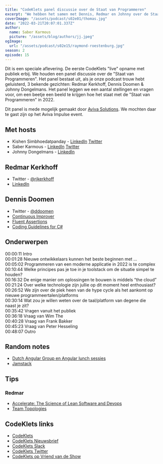 ```yaml
---
title: "CodeKlets panel discussie over de Staat van Programmeren"
excerpt: "We hebben het samen met Dennis, Redmar en Johnny over de Staat van Programmeren in 2022"
coverImage: "/assets/podcast/s02e01/thomas.jpg"
date: "2022-03-21T20:07:01.337Z"
author:
  name: Saber Karmous
  picture: "/assets/blog/authors/jj.jpeg"
ogImage:
  url: "/assets/podcast/s02e15/raymond-roestenburg.jpg"
season: 2
episode: 15
---
```


Dit is een speciale aflevering. De eerste CodeKlets "live" opname met publiek erbij. We houden een panel discussie over de "Staat van Programmeren". Het panel bestaat uit, als je onze podcast trouw hebt geluisterd, 3 bekende gezichten: Redmar Kerkhoff, Dennis Doomen & Johnny Dongelmans. Het panel leggen we een aantal stellingen en vragen voor, om een beetje een beeld te krijgen hoe het staat met de "Staat van Programmeren" in 2022.

Dit panel is mede mogelijk gemaakt door [Aviva Solutions](https://www.avivasolutions.nl/). We mochten daar te gast zijn op het Aviva Impulse event.

## Met hosts

- Kishen Simbhoedatpanday - [LinkedIn](https://www.linkedin.com/in/kishensimbhoedatpanday/) [Twitter](https://twitter.com/kishenpanday)
- Saber Karmous - [LinkedIn](https://www.linkedin.com/in/saberkarmous/) [Twitter](https://twitter.com/sdotone)
- Johnny Dongelmans - [LinkedIn](https://www.linkedin.com/in/johnnydongelmans/)

## Redmar Kerkhoff

- Twitter - [@rjkerkhoff](https://twitter.com/rjkerkhoff)
- [LinkedIn](https://www.linkedin.com/in/creativecode/)

## Dennis Doomen

- Twitter - [@ddoomen](https://twitter.com/ddoomen)
- [Continuous Improver](https://www.continuousimprover.com)
- [Fluent Assertions](https://fluentassertions.com)
- [Coding Guidelines for C#](https://github.com/dennisdoomen/CSharpGuidelines)

## Onderwerpen

00:00:11 Intro  
00:01:28 Nieuwe ontwikkelaars kunnen het beste beginnen met …  
00:05:02 Programmeren van een moderne applicatie in 2022 is te complex  
00:10:44 Welke principes pas je toe in je toolstack om de situatie simpel te houden?  
00:16:32 De enige manier om oplossingen te bouwen is middels “the cloud”  
00:21:24 Over welke technologie zijn jullie op dit moment heel enthousiast?  
00:26:52 We zijn over de piek heen van de hype cycle als het aankomt op nieuwe programmeertalen/platforms  
00:30:14 Wat zou je willen weten over de taal/platform van degene die naast je zit?  
00:35:42 Vragen vanuit het publiek  
00:36:18 Vraag van Wim The  
00:40:28 Vraag van Frank Bakker  
00:45:23 Vraag van Peter Hesseling  
00:48:07 Outro

## Random notes

- [Dutch Angular Group en Angular lunch sessies](https://dutchangular.org/talks)
- [Jamstack](https://jamstack.org/)

## Tips

### Redmar

- [Accelerate: The Science of Lean Software and Devops](https://www.bol.com/nl/nl/p/accelerate-the-science-of-lean-software-and-devops/9200000080652224/)
- [Team Topologies](https://teamtopologies.com/)

## CodeKlets links

- [CodeKlets](https://codeklets.nl)
- [CodeKlets Nieuwsbrief](https://codeklets.nl/newsletter)
- [CodeKlets Slack](https://join.slack.com/t/codeklets/shared_invite/enQtNzQ4MTI4MTMxNzY2LWYzNTk0NzE1YzdkNDczYTg1MDBjZDIyZjkzMThmYTBkZTY3ZTBhNDYyOGY4OWQxZGExM2Q5NzA2ZDM0NGY1ZGM)
- [CodeKlets Twitter](https://twitter.com/codeklets)
- [CodeKlets op Vriend van de Show](https://vriendvandeshow.nl/codeklets)
